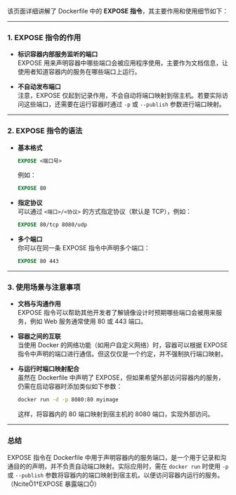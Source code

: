 该页面详细讲解了 Dockerfile 中的 **EXPOSE 指令**，其主要作用和使用细节如下：

---

### 1. EXPOSE 指令的作用

- **标识容器内部服务监听的端口**  
  EXPOSE 用来声明容器中哪些端口会被应用程序使用，主要作为文档信息，让使用者知道容器内的服务在哪些端口上运行。

- **不自动发布端口**  
  注意，EXPOSE 仅起到记录作用，不会自动将端口映射到宿主机。若要实际访问这些端口，还需要在运行容器时通过 `-p` 或 `--publish` 参数进行端口映射。

---

### 2. EXPOSE 指令的语法

- **基本格式**  
  ```dockerfile
  EXPOSE <端口号>
  ```
  例如：
  ```dockerfile
  EXPOSE 80
  ```
  
- **指定协议**  
  可以通过 `<端口>/<协议>` 的方式指定协议（默认是 TCP），例如：
  ```dockerfile
  EXPOSE 80/tcp 8080/udp
  ```
  
- **多个端口**  
  你可以在同一条 EXPOSE 指令中声明多个端口：
  ```dockerfile
  EXPOSE 80 443
  ```

---

### 3. 使用场景与注意事项

- **文档与沟通作用**  
  EXPOSE 指令可以帮助其他开发者了解镜像设计时预期哪些端口会被用来服务，例如 Web 服务通常使用 80 或 443 端口。

- **容器之间的互联**  
  当使用 Docker 的网络功能（如用户自定义网络）时，容器可以根据 EXPOSE 指令中声明的端口进行通信。但这仅仅是一个约定，并不强制执行端口映射。

- **与运行时端口映射配合**  
  虽然在 Dockerfile 中声明了 EXPOSE，但如果希望外部访问容器内的服务，仍需在启动容器时添加类似如下参数：
  ```bash
  docker run -d -p 8080:80 myimage
  ```
  这样，将容器内的 80 端口映射到宿主机的 8080 端口，实现外部访问。

---

### 总结

EXPOSE 指令在 Dockerfile 中用于声明容器内的服务端口，是一个用于记录和沟通目的的声明，并不负责自动端口映射。实际应用时，需在 `docker run` 时使用 `-p` 或 `--publish` 参数将容器内的端口映射到宿主机，以便访问容器内运行的服务。（cite1†EXPOSE 暴露端口）
